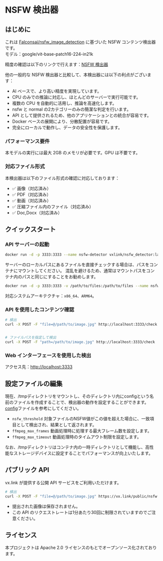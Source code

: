 # NSFW 検出器

## はじめに

これは [Falconsai/nsfw_image_detection](https://huggingface.co/Falconsai/nsfw_image_detection) に基づいた NSFW コンテンツ検出器です。  
モデル：google/vit-base-patch16-224-in21k

精度の確認は以下のリンクで行えます：[NSFW 検出器](https://www.vx.link/nsfw_detector.html)

他の一般的な NSFW 検出器と比較して、本検出器には以下の利点がございます：

* AI ベースで、より高い精度を実現しています。
* CPU のみでの推論に対応し、ほとんどのサーバーで実行可能です。
* 複数の CPU を自動的に活用し、推論を高速化します。
* nsfw と normal の2カテゴリーのみの簡潔な判定を行います。
* API として提供されるため、他のアプリケーションとの統合が容易です。
* Docker ベースの展開により、分散配置が容易です。
* 完全にローカルで動作し、データの安全性を保護します。

### パフォーマンス要件

本モデルの実行には最大 2GB のメモリが必要です。GPU は不要です。

### 対応ファイル形式

本検出器は以下のファイル形式の確認に対応しております：

* ✅ 画像（対応済み）
* ✅ PDF（対応済み）
* ✅ 動画（対応済み）
* ✅ 圧縮ファイル内のファイル（対応済み）
* ✅ Doc,Docx（対応済み）

## クイックスタート

### API サーバーの起動

```bash
docker run -d -p 3333:3333 --name nsfw-detector vxlink/nsfw_detector:latest
```

サーバーのローカルパスにあるファイルを直接チェックする場合は、パスをコンテナにマウントしてください。
混乱を避けるため、通常はマウントパスをコンテナ内のパスと同じにすることをお勧めします。

```bash
docker run -d -p 3333:3333 -v /path/to/files:/path/to/files --name nsfw-detector vxlink/nsfw_detector:latest
```



対応システムアーキテクチャ：`x86_64`、`ARM64`。

### API を使用したコンテンツ確認

```bash
# 検出
curl -X POST -F "file=@/path/to/image.jpg" http://localhost:3333/check


# ファイルパスを指定して検出
curl -X POST -F "path=/path/to/image.jpg" http://localhost:3333/check
```

### Web インターフェースを使用した検出

アクセス先：[http://localhost:3333](http://localhost:3333)

## 設定ファイルの編集

現在、/tmpディレクトリをマウントし、そのディレクトリ内にconfigという名前のファイルを作成することで、検出器の動作を設定することができます。
[config](config)ファイルを参考にしてください。

* `nsfw_threshold` 対象ファイルのNSFW値がこの値を超えた場合に、一致項目として検出され、結果として返されます。
* `ffmpeg_max_frames` 動画処理時に処理する最大フレーム数を設定します。
* `ffmpeg_max_timeout` 動画処理時のタイムアウト制限を設定します。

なお、/tmpディレクトリはコンテナ内の一時ディレクトリとして機能し、高性能なストレージデバイスに設定することでパフォーマンスが向上いたします。

## パブリック API

vx.link が提供する公開 API サービスをご利用いただけます。

```bash
# 検出
curl -X POST -F "file=@/path/to/image.jpg" https://vx.link/public/nsfw
```

* 提出された画像は保存されません。
* この API のリクエストレートは1分あたり30回に制限されていますのでご注意ください。

## ライセンス

本プロジェクトは Apache 2.0 ライセンスのもとでオープンソース化されております。
